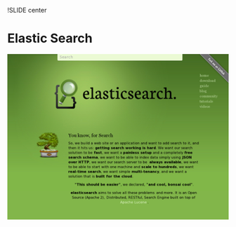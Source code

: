 !SLIDE center
# Elastic Search #

[ ![Elastic Search](25.Elastic_Search.png) ](http://www.elasticsearch.org/)
